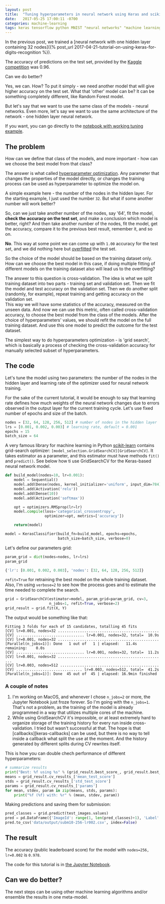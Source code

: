 ```yaml
---
layout: post
title:  "Tuning hyperparameters in neural network using Keras and scikit-learn"
date:   2017-05-25 17:00:11 -0700
categories: machine-learning
tags: keras tensorflow python MNIST "neural networks" "machine learning"
---
```


In the previous post, we trained a
[neural network with one hidden layer containing 32 nodes]({% post_url 2017-04-21-tutorial-on-using-keras-for-digits-recognition %}).

The accuracy of predictions on the test set, provided by the [Kaggle competition][kaggle-digits] was 0.96.

Can we do better?

Yes, we can. How? To put it simply - we need another model that will give higher accuracy on the test set.
What that 'other' model can be? It can be something completely different, like Random Forest model.

But let's say that we want to use the same class of the models - neural networks. Even more,
let's say we want to use the same architecture of the network - one hidden layer neural network.

If you want, you can go directly to the [notebook with working tuning example][nn-tuning-notebook].

## The problem

How can we define that class of the models, and more important - how can we choose the best model from that class?

The answer is what called [hyperparameter optimization][hyperparameter-optimization-wiki].
Any parameter that changes the properties of the model directly, or changes the training process can be used as hyperparameter
to optimize the model on.

A simple example here - the number of the nodes in the hidden layer. For the starting example, I just used the number `32`.
But what if some another number will work better? 

So, can we just take another number of the nodes, say '64', fit the model, **check the accuracy on the test set**,
and make a conclusion which model is better, right? And then take another number of the nodes, fit the model,
get the accuracy, compare it to the previous best result, remember it, and so on.

**No**. This way at some point we can come up with `1.00` accuracy for the test set, and we did nothing here but [overfitted][wk-overfitting]
the test set. 

So the choice of the model should be based on the training dataset only. How can we choose the best model in this case,
if doing multiple fitting of different models on the training dataset also will lead us to the overfitting?

The answer to this question is cross-validation.
The idea is what we split training dataset into two parts - training set and validation set.
Then we fit the model and test accuracy on the validation set. Then we do another split (randomly, for example),
repeat training and getting accuracy on the validation set.  
This way we will have some statistics of the accuracy, measured on the unseen data. 
And now we can use this metric, often called cross-validation accuracy, to choose the best model from the class of the models.
After the choice of hyperparameters' values, we should refit the model on the full training dataset. And use this one model
to predict the outcome for the test dataset.

The simplest way to do hyperparameters optimization - is 'grid search', which is basically a process of checking the cross-validation
accuracy for manually selected subset of hyperparameters.

## The code

Let's tune the model using two parameters: the number of the nodes
in the hidden layer and learning rate of the optimizer used for neural network training.

For the sake of the current tutorial, it would be enough to say that learning rate defines how much weights of the neural network changes
due to errors observed in the output layer for the current training cycle. Let's use fixed number of epochs and size of the batch.

```python
nodes = [32, 64, 128, 256, 512] # number of nodes in the hidden layer
lrs = [0.001, 0.002, 0.003] # learning rate, default = 0.001
epochs = 15
batch_size = 64
```

A very famous library for machine learning in Python [scikit-learn][scikit-learn] contains grid-search optimizer:
`[model_selection.GridSearchCV][GridSearchCV]`. It takes estimator as a parameter, and this estimator must have 
methods `fit()` and `predict()`. See below how ti use GridSearchCV for the Keras-based neural network model.

```python
def build_model(nodes=10, lr=0.001):
    model = Sequential()
    model.add(Dense(nodes, kernel_initializer='uniform', input_dim=784))
    model.add(Activation('relu'))
    model.add(Dense(10))
    model.add(Activation('softmax'))

    opt = optimizers.RMSprop(lr=lr)
    model.compile(loss='categorical_crossentropy',
                  optimizer=opt, metrics=['accuracy'])

    return(model)

model = KerasClassifier(build_fn=build_model, epochs=epochs,
                        batch_size=batch_size, verbose=0)
```

Let's define our parameters grid:

```python
param_grid = dict(nodes=nodes, lr=lrs)
param_grid
```

```python
{'lr': [0.001, 0.002, 0.003], 'nodes': [32, 64, 128, 256, 512]}
```

`refit=True` for retraining the best model on the whole training dataset.  
Also, I'm using `verbose=2` to see how the process goes and to estimate the time needed to complete the search.

```python
grid = GridSearchCV(estimator=model, param_grid=param_grid, cv=3,
                    n_jobs=1, refit=True, verbose=2)
grid_result = grid.fit(X, Y)
```

The output would be something like that:

```
Fitting 3 folds for each of 15 candidates, totalling 45 fits
[CV] lr=0.001, nodes=32 ..............................................
[CV] ............................... lr=0.001, nodes=32, total=  10.9s
[CV] lr=0.001, nodes=32 ..............................................
[Parallel(n_jobs=1)]: Done   1 out of   1 | elapsed:   11.4s remaining:    0.0s
[CV] ............................... lr=0.001, nodes=32, total=  11.2s
[CV] lr=0.001, nodes=32 ..............................................
...
[CV] lr=0.003, nodes=512 .............................................
[CV] .............................. lr=0.003, nodes=512, total=  41.2s
[Parallel(n_jobs=1)]: Done  45 out of  45 | elapsed: 16.9min finished
```

### A couple of notes

1. I'm working on MacOS, and whenever I chose `n_jobs=2` or more, the Jupyter Notebook just froze forever.
So I'm going with the `n_jobs=1`. That's not a problem, as the training of the model is already programmed in a way that
utilizes multiple cores of the machine.
2. While using GridSearchCV it's impossible, or at least extremely hard to organize storage of the training history for every
run inside cross-validation. I tried but wasn't successful at that. The hope is that [callbacks][keras-callbacks] can be used,
but there is no way to tell inside a callback what split the use at the moment. And the history generated by different splits during CV
rewrites itself.

This is how you can double chech performance of different hyperparameters:

```python
# summarize results
print("Best: %f using %s" % (grid_result.best_score_, grid_result.best_params_))
means = grid_result.cv_results_['mean_test_score']
stds = grid_result.cv_results_['std_test_score']
params = grid_result.cv_results_['params']
for mean, stdev, param in zip(means, stds, params):
    print("%f (%f) with: %r" % (mean, stdev, param))
```

Making predictions and saving them for submission:

```python
pred_classes = grid.predict(test_images.values)
pred = pd.DataFrame({'ImageId': range(1, len(pred_classes)+1), 'Label': pred_classes})
pred.to_csv('data/output/subm10-256-lr002.csv', index=False)
```

## The result

The accuracy (public leaderboard score) for the model with `nodes=256, lr=0.002` is `0.978`.

The code for this tutorial is in [the Jupyter Notebook][nn-tuning-notebook].

## Can we do better?

The next steps can be using other machine learning algorithms and/or ensemble the results in one meta-model.


[hyperparameter-optimization-wiki]: https://en.wikipedia.org/wiki/Hyperparameter_optimization\
[wk-overfitting]: https://en.wikipedia.org/wiki/Overfitting
[scikit-learn]: http://scikit-learn.org/
[GridSearchCV]: http://scikit-learn.org/stable/modules/generated/sklearn.model_selection.GridSearchCV.html

[nn-tuning-notebook]: https://github.com/dzubo/digit-recognizer/blob/master/NN-tuning.ipynb
[kaggle-digits]: https://www.kaggle.com/c/digit-recognizer
[kaggle-digits-data]: https://www.kaggle.com/c/digit-recognizer/data
[github-digits]: https://github.com/dzubo/digit-recognizer/